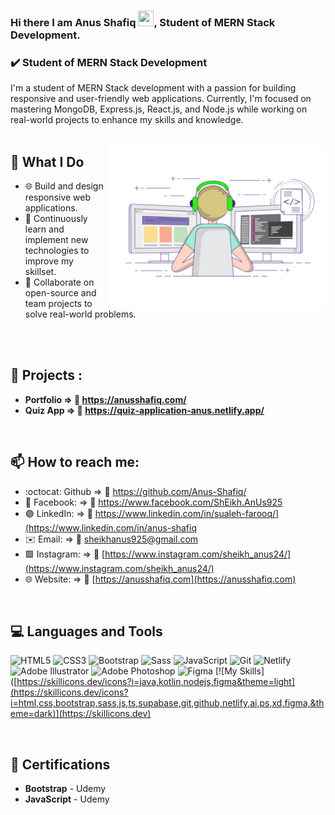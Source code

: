 ### Hi there I am Anus Shafiq <img height="25px" src="https://media.giphy.com/media/hvRJCLFzcasrR4ia7z/giphy.gif" width="25px">,  Student of MERN Stack Development.

### :heavy_check_mark: Student of MERN Stack Development


I'm a student of MERN Stack development with a passion for building responsive and user-friendly web applications. Currently, I'm focused on mastering MongoDB, Express.js, React.js, and Node.js while working on real-world projects to enhance my skills and knowledge. 
<br/>
<br/>



<img align="right" class="GIF" alt="GIF" src="/coding.gif"  width="350px"/>



## 🚀 What I Do



-  🌐 Build and design responsive web applications.  
- 🚀 Continuously learn and implement new technologies to improve my skillset. 
- 🤝 Collaborate on open-source and team projects to solve real-world problems.  
  
<br/>
<br/>

## :medal_sports: Projects :

- **Portfolio   => :link: https://anusshafiq.com/**
- **Quiz App   => :link: https://quiz-application-anus.netlify.app/**


<br />

## 📫 How to reach me:  

- :octocat: Github              => :link:	https://github.com/Anus-Shafiq/
- :large_blue_circle: Facebook: => :link:	https://www.facebook.com/ShEikh.AnUs925
- :purple_circle: LinkedIn:     => :link:	https://www.linkedin.com/in/sualeh-farooq/](https://www.linkedin.com/in/anus-shafiq
- ✉️ Email:                     => :link: sheikhanus925@gmail.com
- 🟪 Instagram: => :link: [https://www.instagram.com/sheikh_anus24/](https://www.instagram.com/sheikh_anus24/)  
- 🌐 Website: => :link: [https://anusshafiq.com](https://anusshafiq.com)  





<br/>

## 💻 Languages and Tools



![HTML5](https://img.shields.io/badge/-HTML5-E34F26?style=flat&logo=html5&logoColor=white)
![CSS3](https://img.shields.io/badge/-CSS3-1572B6?style=flat&logo=css3)
![Bootstrap](https://img.shields.io/badge/-Bootstrap-563D7C?style=flat&logo=bootstrap)
![Sass](https://img.shields.io/badge/-Sass-CC6699?style=flat&logo=sass&logoColor=white)
![JavaScript](https://img.shields.io/badge/-JavaScript-F7DF1E?style=flat&logo=javascript&logoColor=black)
![Git](https://img.shields.io/badge/-Git-F05032?style=flat&logo=git&logoColor=white)
![Netlify](https://img.shields.io/badge/-Netlify-00C7B7?style=flat&logo=netlify&logoColor=white)
![Adobe Illustrator](https://img.shields.io/badge/-Adobe%20Illustrator-FF9A00?style=flat&logo=illustrator&logoColor=white)
![Adobe Photoshop](https://img.shields.io/badge/-Adobe%20Photoshop-31A8FF?style=flat&logo=photoshop&logoColor=white)
![Figma](https://img.shields.io/badge/-Figma-F24E1E?style=flat&logo=figma&logoColor=white)
[![My Skills]([https://skillicons.dev/icons?i=java,kotlin,nodejs,figma&theme=light](https://skillicons.dev/icons?i=html,css,bootstrap,sass,js,ts,supabase,git,github,netlify,ai,ps,xd,figma,&theme=dark)](https://skillicons.dev)

<br/>


## 📝 Certifications

- **Bootstrap** - Udemy
- **JavaScript** - Udemy


<br />
<br />

